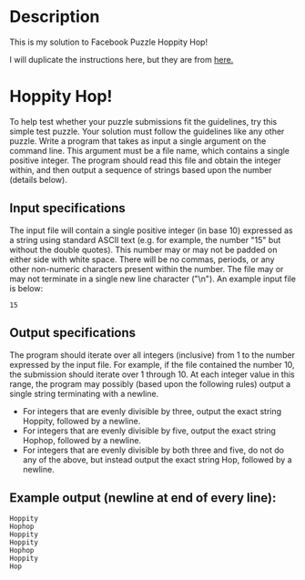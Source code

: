 Description
======================================================================

This is my solution to Facebook Puzzle Hoppity Hop!

I will duplicate the instructions here, but they are from
  [here.](http://www.facebook.com/careers/puzzles.php?puzzle_id=7)

Hoppity Hop!
======================================================================
To help test whether your puzzle submissions fit the guidelines, try this simple 
test puzzle. Your solution must follow the guidelines like any other puzzle. 
Write a program that takes as input a single argument on the command line. This 
argument must be a file name, which contains a single positive integer. The 
program should read this file and obtain the integer within, and then output a
sequence of strings based upon the number (details below). 


Input specifications
----------------------------------------------------------------------

The input file will contain a single positive integer (in base 10) expressed as
a string using standard ASCII text (e.g. for example, the number "15" but
without the double quotes). This number may or may not be padded on either side
with white space. There will be no commas, periods, or any other non-numeric
characters present within the number. The file may or may not terminate in a
single new line character ("\n"). An example input file is below:

    15



Output specifications
----------------------------------------------------------------------

The program should iterate over all integers (inclusive) from 1 to the number 
expressed by the input file. For example, if the file contained the number 10,
the submission should iterate over 1 through 10. At each integer value in this
range, the program may possibly (based upon the following rules) output a 
single string terminating with a newline. 

  * For integers that are evenly divisible by three, output the exact string 
      Hoppity, followed by a newline.
  * For integers that are evenly divisible by five, output the exact string 
      Hophop, followed by a newline.
  * For integers that are evenly divisible by both three and five, do not do any
      of the above, but instead output the exact string Hop, followed by a newline.

Example output (newline at end of every line):
----------------------------------------------------------------------

    Hoppity
    Hophop
    Hoppity
    Hoppity
    Hophop
    Hoppity
    Hop

